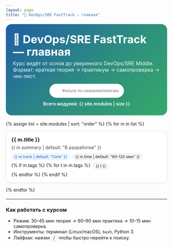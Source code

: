 ```yaml
---
layout: page
title: "📘 DevOps/SRE FastTrack — главная"
---
```


<!-- ===== HERO ===== -->
<style>
:root{
  --card-br:14px; --pill-br:999px; --shadow1:0 2px 8px rgba(0,0,0,.06); --shadow2:0 6px 16px rgba(0,0,0,.12);
}
.hero{
  background: linear-gradient(135deg,#1f5ea5 0%,#2d8f7e 56%,#35a96a 100%);
  border-radius: 18px; color:#fff; padding:28px 22px; margin:-8px 0 18px 0;
}
.hero h1{margin:0 0 6px 0; font-size:clamp(26px,3.6vw,40px); line-height:1.15}
.hero p{margin:6px 0 14px 0; font-size:16px; opacity:.95}
.search-wrap{display:flex; justify-content:center; margin-top:8px}
#q{
  width:min(820px,100%); height:44px; padding:0 16px 0 40px; border-radius:30px; border:none;
  box-shadow:var(--shadow1); outline:none; color:#222;
}
.search-wrap .icon{position:relative}
.search-wrap .icon:before{
  content:"🔎"; position:absolute; left:12px; top:8px; font-size:20px; opacity:.8
}
.count{margin-top:10px; text-align:center; font-weight:600}
</style>

<div class="hero">
  <h1>📘 DevOps/SRE FastTrack — главная</h1>
  <p>Курс ведёт от основ до уверенного DevOps/SRE Middle. Формат: краткая теория → практикум → самопроверка → чек-лист.</p>
  <div class="search-wrap">
    <div class="icon">
      <input id="q" placeholder="Фильтр по названию/описанию… (пример: Kubernetes, Ansible, CI/CD)">
    </div>
  </div>
  <div class="count">Всего модулей: <span id="cnt">{{ site.modules | size }}</span></div>
</div>

<!-- ===== CARDS ===== -->
<style>
.cards{display:grid; grid-template-columns:repeat(auto-fill,minmax(260px,1fr)); gap:14px; margin:10px 0 20px 0}
.card{
  display:block; text-decoration:none; color:inherit; background:#fff; border:1px solid #e9e9e9;
  border-radius:var(--card-br); padding:16px; box-shadow:var(--shadow1); transition:.15s
}
.card:hover{transform:translateY(-2px); box-shadow:var(--shadow2)}
.card h3{margin:0 0 6px 0}
.card p{margin:0; color:#444}
.pills{display:flex; gap:8px; margin-top:10px; flex-wrap:wrap}
.pill{font-size:12px; padding:2px 8px; border-radius:var(--pill-br); border:1px solid #e7e7e7; background:#f6f6f6}
.pill.core{background:#eef6ff; border-color:#d9ecff; color:#1463b8}
.muted{color:#666; font-size:14px}
.kbd{display:inline-block;border:1px solid #ddd;border-bottom-width:2px;border-radius:6px;padding:1px 6px;background:#fbfbfb}
</style>

<div class="cards" id="cards">
{% assign list = site.modules | sort: "order" %}
{% for m in list %}
  <a class="card" href="{{ m.url | relative_url }}"
     data-title="{{ m.title | escape }}"
     data-summary="{{ m.summary | default: 'В разработке' | escape }}"
     data-tags="{{ m.tags | join: ' ' | escape }}">
    <h3>{{ m.title }}</h3>
    <p class="muted">{{ m.summary | default: "В разработке" }}</p>
    <div class="pills">
      <span class="pill core">{{ m.track | default: "Core" }}</span>
      <span class="pill">{{ m.time | default: "90–120 мин" }}</span>
      {% if m.tags %}
        {% for t in m.tags %}<span class="pill">{{ t }}</span>{% endfor %}
      {% endif %}
    </div>
  </a>
{% endfor %}
</div>

<!-- ===== JS: фильтр + удобства ===== -->
<script>
(function(){
  const q = document.getElementById('q');
  const cnt = document.getElementById('cnt');
  const cards = Array.from(document.querySelectorAll('#cards .card'));

  function apply(){
    const s = q.value.toLowerCase().trim();
    let visible = 0;
    cards.forEach(c=>{
      const hay = (c.dataset.title + ' ' + c.dataset.summary + ' ' + c.dataset.tags).toLowerCase();
      const ok = !s || hay.includes(s);
      c.style.display = ok ? '' : 'none';
      if(ok) visible++;
    });
    cnt.textContent = visible;
  }
  q.addEventListener('input', apply);
  // горячая клавиша "/" — фокус на поиск
  document.addEventListener('keydown', e=>{
    if(e.key === '/' && document.activeElement !== q){
      e.preventDefault(); q.focus();
    }
  });
  apply();
})();
</script>

---

### Как работать с курсом
- Режим: 30–45 мин теория → 60–90 мин практика → 10–15 мин самопроверка.
- Инструменты: терминал (Linux/macOS), `bash`, Python 3.
- Лайфхак: нажми <span class="kbd">/</span> чтобы быстро перейти к поиску.
